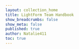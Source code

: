 ```yaml
---
layout: collection_home
title: LightForm Team Handbook
show_breadcrumbs: false
show_meta: false
published: true
author: Natalie411
toc: true
---
```




